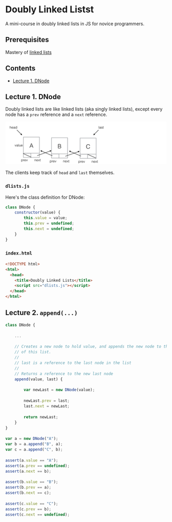 # Doubly Linked Listst

A mini-course in doubly linked lists in JS for novice programmers.

## Prerequisites

Mastery of [linked lists](https://github.com/mikegagnon/linked-lists/blob/master/README.md)

## Contents

- [Lecture 1. DNode](#lec1)

## <a name="lec1">Lecture 1. DNode</a>

Doubly linked lists are like linked lists (aka singly linked lists), except every node has a `prev` reference and a `next` reference.

<img src="dnodes.png">

The clients keep track of `head` and `last` themselves.

### `dlists.js`

Here's the class definition for DNode:

```js
class DNode {
    constructor(value) {
        this.value = value;
        this.prev = undefined;
        this.next = undefined;
    }
}
```

### `index.html`

```html
<!DOCTYPE html>
<html>
  <head>
    <title>Doubly Linked Lists</title>
    <script src="dlists.js"></script>
  </head>
</html>
```

## <a name="lec2">Lecture 2. `append(...)`</a>

```js
class DNode {
    
    ...
    
    // Creates a new node to hold value, and appends the new node to the end
    // of this list.
    //
    // last is a reference to the last node in the list 
    //
    // Returns a reference to the new last node
    append(value, last) {
        
        var newLast = new DNode(value);

        newLast.prev = last;
        last.next = newLast;

        return newLast;
    }
}

var a = new DNode("A");
var b = a.append("B", a);
var c = a.append("C", b);

assert(a.value == "A");
assert(a.prev == undefined);
assert(a.next == b);

assert(b.value == "B");
assert(b.prev == a);
assert(b.next == c);

assert(c.value == "C");
assert(c.prev == b);
assert(c.next == undefined);
```
